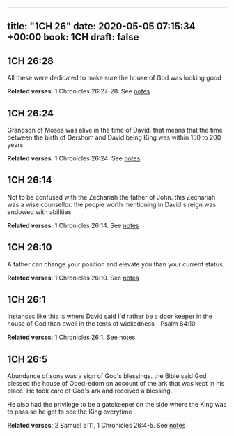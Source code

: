 
---
title: "1CH 26"
date: 2020-05-05 07:15:34 +00:00
book: 1CH
draft: false
---

## 1CH 26:28

All these were dedicated to make sure the house of God was looking good

**Related verses**: 1 Chronicles 26:27-28. See [notes](https://my.bible.com/notes/3422610235297882675)


## 1CH 26:24

Grandson of Moses was alive in the time of David. that means that the time between the birth of Gershom and David being King was within 150 to 200 years

**Related verses**: 1 Chronicles 26:24. See [notes](https://my.bible.com/notes/3422609386404307488)


## 1CH 26:14

Not to be confused with the Zechariah the father of John. this Zechariah was a wise counsellor. the people worth mentioning in David's reign was endowed with abilities

**Related verses**: 1 Chronicles 26:14. See [notes](https://my.bible.com/notes/3422597265411006940)


## 1CH 26:10

A father can change your position and elevate you than your current status.

**Related verses**: 1 Chronicles 26:10. See [notes](https://my.bible.com/notes/3422576994977308907)


## 1CH 26:1

Instances like this is where David said I'd rather be a door keeper in the house of God than dwell in the tents of wickedness - Psalm 84:10

**Related verses**: 1 Chronicles 26:1. See [notes](https://my.bible.com/notes/3422575471572541647)


## 1CH 26:5

Abundance of sons was a sign of God's blessings. the Bible said God blessed the house of Obed-edom on account of the ark that was kept in his place. He took care of God's ark and received a blessing. 

He also had the privilege to be a gatekeeper on the side where the King was to pass so he got to see the King everytime

**Related verses**: 2 Samuel 6:11, 1 Chronicles 26:4-5. See [notes](https://my.bible.com/notes/3421820525197648595)

